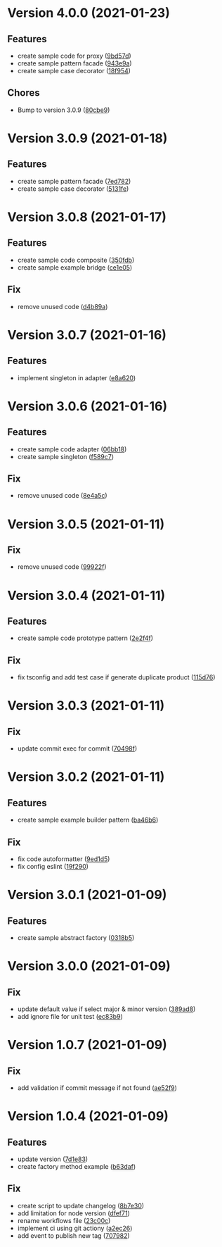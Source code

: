 # Version 4.0.0 (2021-01-23)

## Features
*  create sample code for proxy ([9bd57d](https://github.com/irfanandriansyah1997/design-pattern/commit/9bd57dd4c1c83ba1379ad4bf413a10a6d17ffe48))
*  create sample pattern facade ([943e9a](https://github.com/irfanandriansyah1997/design-pattern/commit/943e9a63298228b68cf9ddea66623b09bf27b320))
*  create sample case decorator ([18f954](https://github.com/irfanandriansyah1997/design-pattern/commit/18f954e819f77b08e1e1b73e3ace2cb1bc64bbb2))

## Chores
*  Bump to version 3.0.9 ([80cbe9](https://github.com/irfanandriansyah1997/design-pattern/commit/80cbe942f2ded24ab9775644d5a0e3d15dedcc30))

# Version 3.0.9 (2021-01-18)

## Features
*  create sample pattern facade ([7ed782](https://github.com/irfanandriansyah1997/design-pattern/commit/7ed78231df6560761dce2de7f74783f6111fcda6))
*  create sample case decorator ([5131fe](https://github.com/irfanandriansyah1997/design-pattern/commit/5131fe0c34d8a9877469cb1c5971b2ee74701955))

# Version 3.0.8 (2021-01-17)

## Features
*  create sample code composite ([350fdb](https://github.com/irfanandriansyah1997/design-pattern/commit/350fdb0c77d0cf20732dc07c58f52358ce17b13b))
*  create sample example bridge ([ce1e05](https://github.com/irfanandriansyah1997/design-pattern/commit/ce1e05439e0859dc19c8a3586aa69ba59312b009))

## Fix
*  remove unused code ([d4b89a](https://github.com/irfanandriansyah1997/design-pattern/commit/d4b89a6b2c6fac37e403166f538560d577453190))

# Version 3.0.7 (2021-01-16)

## Features
*  implement singleton in adapter ([e8a620](https://github.com/irfanandriansyah1997/design-pattern/commit/e8a620fee2bb5c09a40f09537f39ac5491e0e67d))

# Version 3.0.6 (2021-01-16)

## Features
*  create sample code adapter ([06bb18](https://github.com/irfanandriansyah1997/design-pattern/commit/06bb18583214d21b055ef699f3bf74d0383353c4))
*  create sample singleton ([f589c7](https://github.com/irfanandriansyah1997/design-pattern/commit/f589c7fbab392b7aff5f9c8873b68637091b47ec))

## Fix
*  remove unused code ([8e4a5c](https://github.com/irfanandriansyah1997/design-pattern/commit/8e4a5cea8ff11b2a4a162c73152a1edd344ec8f0))

# Version 3.0.5 (2021-01-11)

## Fix
*  remove unused code ([99922f](https://github.com/irfanandriansyah1997/design-pattern/commit/99922f82d6bd94db254db8a351a54d1562fd9945))

# Version 3.0.4 (2021-01-11)

## Features
*  create sample code prototype pattern ([2e2f4f](https://github.com/irfanandriansyah1997/design-pattern/commit/2e2f4f87a2d6f787ee89f9e0637e4e41cd177ee2))

## Fix
*  fix tsconfig and add test case if generate duplicate product ([115d76](https://github.com/irfanandriansyah1997/design-pattern/commit/115d766f132ed50451556e41d7949e9fef822fb7))

# Version 3.0.3 (2021-01-11)

## Fix
*  update commit exec for commit ([70498f](https://github.com/irfanandriansyah1997/design-pattern/commit/70498fddd94c0d8693a5ec4aeee23eb9b0195857))

# Version 3.0.2 (2021-01-11)

## Features
*  create sample example builder pattern ([ba46b6](https://github.com/irfanandriansyah1997/design-pattern/commit/ba46b697ac7e6455115295a874f9fda60147a0f6))

## Fix
*  fix code autoformatter ([9ed1d5](https://github.com/irfanandriansyah1997/design-pattern/commit/9ed1d592034ed42333566b3c18a6e6210de241e3))
*  fix config eslint ([19f290](https://github.com/irfanandriansyah1997/design-pattern/commit/19f2900f0059c9f55f2603fcde1e7dceabd70a68))

# Version 3.0.1 (2021-01-09)

## Features
*  create sample abstract factory ([0318b5](https://github.com/irfanandriansyah1997/design-pattern/commit/0318b5cd68641ceaec7003e029b576ab1c841c06))

# Version 3.0.0 (2021-01-09)

## Fix
*  update default value if select major & minor version ([389ad8](https://github.com/irfanandriansyah1997/design-pattern/commit/389ad81bce8b5611e46ac28356f6a4f8f0569ac0))
*  add ignore file for unit test ([ec83b9](https://github.com/irfanandriansyah1997/design-pattern/commit/ec83b91fc453abd589402f243d5db06aa32809fa))

# Version 1.0.7 (2021-01-09)

## Fix
*  add validation if commit message if not found ([ae52f9](https://github.com/irfanandriansyah1997/design-pattern/commit/ae52f9edfa43e631ac53f595d81976236118afc3))

# Version 1.0.4 (2021-01-09)

## Features

-   update version ([7d1e83](https://github.com/irfanandriansyah1997/design-pattern/commit/7d1e8375b6bacd6821684ee9562048e3bbce68a3))
-   create factory method example ([b63daf](https://github.com/irfanandriansyah1997/design-pattern/commit/b63dafc1129b807e1a8335225503c7b12ec3a9ec))

## Fix

-   create script to update changelog ([8b7e30](https://github.com/irfanandriansyah1997/design-pattern/commit/8b7e30b4cc8c91439acd7afe96f66f627919b194))
-   add limitation for node version ([dfef71](https://github.com/irfanandriansyah1997/design-pattern/commit/dfef71ce8f98a0fdd4ef27b9419d2ef32239ec8c))
-   rename workflows file ([23c00c](https://github.com/irfanandriansyah1997/design-pattern/commit/23c00c4813945b8da08ff62af198db8e65154933))
-   implement ci using git actiony ([a2ec26](https://github.com/irfanandriansyah1997/design-pattern/commit/a2ec269f12f43a67fc21eeade4b25f3b01b4d700))
-   add event to publish new tag ([707982](https://github.com/irfanandriansyah1997/design-pattern/commit/707982f7ae7b2b040c2866cb3067ad4f8085f91f))
